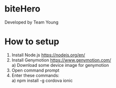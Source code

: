 # biteHero
Developed by Team Young

# How to setup
1) Install Node.js https://nodejs.org/en/  
2) Install Genymotion https://www.genymotion.com/  
  a) Download some device image for genymotion  
3) Open command prompt  
4) Enter these commands:  
  a) npm install -g cordova ionic  
